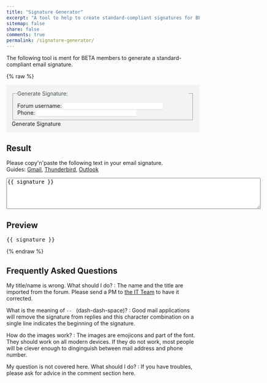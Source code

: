 ```yaml
---
title: "Signature Generator"
excerpt: "A tool to help to create standard-compliant signatures for BETA members."
sitemap: false
share: false
comments: true
permalink: /signature-generator/
---
```


The following tool is ment for BETA members to generate a standard-compliant email signature.

<style>
form {
  background-color: #f2f3f3;
  padding: 1em;
}
form legend {
  display: block;
  width: 100%;
  margin-bottom: 10px;
  padding: 0;
  color: #494e52;
  border: 0;
  white-space: normal;
  border-bottom: 0;
}
input {
  border: #f2f3f3;
  border-radius: 4px;
  box-shadow: 0 1px 1px rgba(0,0,0,0.125);
}
</style>

{% raw %}
<div id="app">
  <form>
    <fieldset>
      <legend>Generate Signature:</legend>
      Forum username: <input size="30" type="text" v-model="username"><br>
      Phone: <input size="30" type="text" v-model="phone"><br>
      <!-- Email: <input size="30" type="text"><br> -->
    </fieldset>
    <a class="btn btn--info" v-on:click="generateSignature">Generate Signature</a>
  </form>
  <h2>Result</h2>
  <p>
    Please copy'n'paste the following text in your email signature. <br>
    Guides:
    <a href="https://support.google.com/mail/answer/8395" target="=_blank">Gmail</a>,
    <a href="https://support.mozilla.org/en-US/kb/signatures" target="=_blank">Thunderbird</a>,
    <a href="https://support.office.com/en-us/article/Change-an-email-signature-86597769-E4DF-4320-B219-39D6E1A9E87B" target="=_blank">Outlook</a>
  </p>
  <textarea rows="5" cols="80">{{ signature }}</textarea>
  <h2>Preview</h2>
  <pre>{{ signature }}</pre>
</div>
{% endraw %}

## Frequently Asked Questions

My title/name is wrong. What should I do?
:   The name and the title are imported from the forum. Please send a PM to [the IT Team](IT@Beta-europe.org) to have it corrected.

What is the meaning of `-- ` (dash-dash-space)?
:   Good mail applications will remove the signature from replies and this character combination on a single line indicates the beginning of the signature.

How do the images work?
:    The images are emojicons and part of the font. They should work on all modern devices. If they do not work, most people will be clever enough to dinginguish between mail address and phone number.

My question is not covered here. What should I do?
:   If you have troubles, please ask for advice in the comment section here.

<script src="https://unpkg.com/vue"></script>
<script src="https://unpkg.com/axios/dist/axios.min.js"></script>
<script>
  var app = new Vue({
    el: '#app',
    data: {
      signature: '',
      username: 'j.doe',
      phone: '+49 12 12 12',
    },
    mounted: function () {
      this.$nextTick(function () {
        if(window.location.hash) {
          this.username = window.location.hash.substring(1);
          this.generateSignature();
        }
      })
    },
    methods: {
      generateSignature: function() {
        axios.get('https://forum.beta-europe.org/users/'+this.username+'.json')
        .then((response) => {
          console.log("hey");
          // this.signature = JSON.stringify(response.data, null, 2);
          var name = response.data.user.name;
          var title = response.data.user.title;
          var twitter = "@"+response.data.user.user_fields["1"];
          var linkedIn = response.data.user.user_fields["3"];
          var facebook = response.data.user.user_fields["4"];
          this.signature = `--
BETA e.V., ${title}
🌐 http://www.beta-europe.org
📧 ${this.username}@beta-europe.org
📞 ${this.phone}`
        })
        .catch((error) => {
          console.log(error.response.status);
          this.signature = "Error: "+error.response.statusText;
        });
      }
    }
  });
  window.addEventListener('load', function () {
  });
</script>
